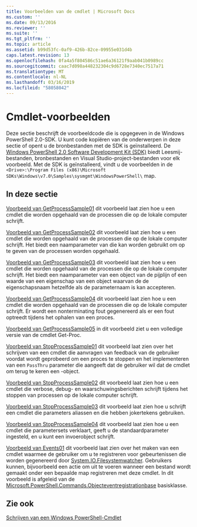 ```yaml
---
title: Voorbeelden van de cmdlet | Microsoft Docs
ms.custom: ''
ms.date: 09/13/2016
ms.reviewer: ''
ms.suite: ''
ms.tgt_pltfrm: ''
ms.topic: article
ms.assetid: b99d53fc-0af9-426b-82ce-09955e031d4b
caps.latest.revision: 13
ms.openlocfilehash: 0fa4a5f804586c51ae6a36121f9aab041b0989cc
ms.sourcegitcommit: caac7d098a448232304c9d6728e7340ec7517a71
ms.translationtype: MT
ms.contentlocale: nl-NL
ms.lasthandoff: 03/16/2019
ms.locfileid: "58058042"
---
```

# <a name="cmdlet-samples"></a>Cmdlet-voorbeelden

Deze sectie beschrijft de voorbeeldcode die is opgegeven in de Windows PowerShell 2.0-SDK. U kunt code kopiëren van de onderwerpen in deze sectie of opent u de bronbestanden met de SDK is geïnstalleerd. De [Windows PowerShell 2.0 Software Development Kit (SDK)](https://www.microsoft.com/en-us/download/details.aspx?id=2560) biedt Leesmij-bestanden, bronbestanden en Visual Studio-project-bestanden voor elk voorbeeld. Met de SDK is geïnstalleerd, vindt u de voorbeelden in de `<Drive>:\Program Files (x86)\Microsoft SDKs\Windows\v7.0\Samples\sysmgmt\WindowsPowerShell\` map.

## <a name="in-this-section"></a>In deze sectie

[Voorbeeld van GetProcessSample01](./getprocesssample01-sample.md) dit voorbeeld laat zien hoe u een cmdlet die worden opgehaald van de processen die op de lokale computer schrijft.

[Voorbeeld van GetProcessSample02](./getprocesssample02-sample.md) dit voorbeeld laat zien hoe u een cmdlet die worden opgehaald van de processen die op de lokale computer schrijft. Het biedt een naamparameter van die kan worden gebruikt om op te geven van de processen worden opgehaald.

[Voorbeeld van GetProcessSample03](./getprocesssample03-sample.md) dit voorbeeld laat zien hoe u een cmdlet die worden opgehaald van de processen die op de lokale computer schrijft. Het biedt een naamparameter van een object van de pijplijn of een waarde van een eigenschap van een object waarvan de de eigenschapsnaam hetzelfde als de parameternaam is kan accepteren.

[Voorbeeld van GetProcessSample04](./getprocesssample04-sample.md) dit voorbeeld laat zien hoe u een cmdlet die worden opgehaald van de processen die op de lokale computer schrijft. Er wordt een nonterminating fout gegenereerd als er een fout optreedt tijdens het ophalen van een proces.

[Voorbeeld van GetProcessSample05](./getprocesssample05-sample.md) in dit voorbeeld ziet u een volledige versie van de cmdlet Get-Proc.

[Voorbeeld van StopProcessSample01](./stopprocesssample01-sample.md) dit voorbeeld laat zien over het schrijven van een cmdlet die aanvragen van feedback van de gebruiker voordat wordt geprobeerd om een proces te stoppen en het implementeren van een `PassThru` parameter die aangeeft dat de gebruiker wil dat de cmdlet om terug te keren een -object.

[Voorbeeld van StopProcessSample02](./stopprocesssample02-sample.md) dit voorbeeld laat zien hoe u een cmdlet die verbose, debug- en waarschuwingsberichten schrijft tijdens het stoppen van processen op de lokale computer schrijft.

[Voorbeeld van StopProcessSample03](./stopprocesssample03-sample.md) dit voorbeeld laat zien hoe u schrijft een cmdlet die parameters aliassen en die hebben jokertekens gebruiken.

[Voorbeeld van StopProcessSample04](./stopprocesssample04-sample.md) dit voorbeeld laat zien hoe u een cmdlet die parametersets verklaart, geeft u de standaardparameter ingesteld, en u kunt een invoerobject schrijft.

[Voorbeeld van Events01](./events01-sample.md) dit voorbeeld laat zien over het maken van een cmdlet waarmee de gebruiker om u te registreren voor gebeurtenissen die worden gegenereerd door [System.IO.Filesystemwatcher](/dotnet/api/System.IO.FileSystemWatcher). Gebruikers kunnen, bijvoorbeeld een actie om uit te voeren wanneer een bestand wordt gemaakt onder een bepaalde map registreren met deze cmdlet. In dit voorbeeld is afgeleid van de [Microsoft.PowerShell.Commands.Objecteventregistrationbase](/dotnet/api/Microsoft.PowerShell.Commands.ObjectEventRegistrationBase) basisklasse.

## <a name="see-also"></a>Zie ook

[Schrijven van een Windows PowerShell-Cmdlet](./writing-a-windows-powershell-cmdlet.md)
